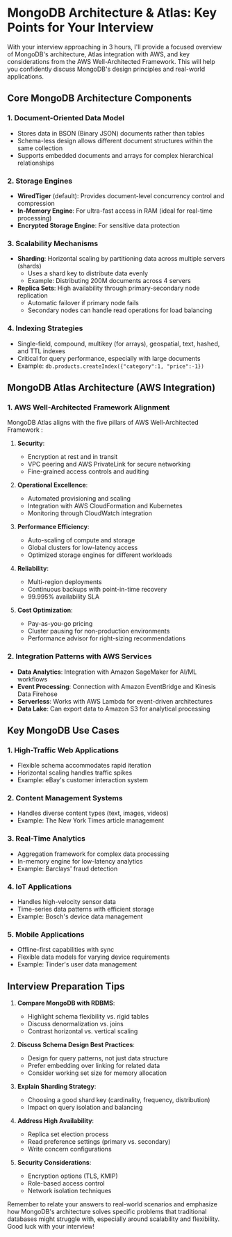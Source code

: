 # MongoDB Architecture & Atlas: Key Points for Your Interview

With your interview approaching in 3 hours, I'll provide a focused overview of MongoDB's architecture, Atlas integration with AWS, and key considerations from the AWS Well-Architected Framework. This will help you confidently discuss MongoDB's design principles and real-world applications.

## Core MongoDB Architecture Components

### 1. Document-Oriented Data Model
- Stores data in BSON (Binary JSON) documents rather than tables 
- Schema-less design allows different document structures within the same collection 
- Supports embedded documents and arrays for complex hierarchical relationships 

### 2. Storage Engines
- **WiredTiger** (default): Provides document-level concurrency control and compression 
- **In-Memory Engine**: For ultra-fast access in RAM (ideal for real-time processing) 
- **Encrypted Storage Engine**: For sensitive data protection 

### 3. Scalability Mechanisms
- **Sharding**: Horizontal scaling by partitioning data across multiple servers (shards) 
  - Uses a shard key to distribute data evenly
  - Example: Distributing 200M documents across 4 servers 
- **Replica Sets**: High availability through primary-secondary node replication 
  - Automatic failover if primary node fails
  - Secondary nodes can handle read operations for load balancing

### 4. Indexing Strategies
- Single-field, compound, multikey (for arrays), geospatial, text, hashed, and TTL indexes 
- Critical for query performance, especially with large documents 
- Example: `db.products.createIndex({"category":1, "price":-1})` 

## MongoDB Atlas Architecture (AWS Integration)

### 1. AWS Well-Architected Framework Alignment
MongoDB Atlas aligns with the five pillars of AWS Well-Architected Framework :

1. **Security**:
   - Encryption at rest and in transit
   - VPC peering and AWS PrivateLink for secure networking 
   - Fine-grained access controls and auditing

2. **Operational Excellence**:
   - Automated provisioning and scaling
   - Integration with AWS CloudFormation and Kubernetes
   - Monitoring through CloudWatch integration

3. **Performance Efficiency**:
   - Auto-scaling of compute and storage
   - Global clusters for low-latency access
   - Optimized storage engines for different workloads

4. **Reliability**:
   - Multi-region deployments
   - Continuous backups with point-in-time recovery
   - 99.995% availability SLA

5. **Cost Optimization**:
   - Pay-as-you-go pricing
   - Cluster pausing for non-production environments
   - Performance advisor for right-sizing recommendations

### 2. Integration Patterns with AWS Services
- **Data Analytics**: Integration with Amazon SageMaker for AI/ML workflows 
- **Event Processing**: Connection with Amazon EventBridge and Kinesis Data Firehose 
- **Serverless**: Works with AWS Lambda for event-driven architectures
- **Data Lake**: Can export data to Amazon S3 for analytical processing 

## Key MongoDB Use Cases

### 1. High-Traffic Web Applications
- Flexible schema accommodates rapid iteration 
- Horizontal scaling handles traffic spikes 
- Example: eBay's customer interaction system 

### 2. Content Management Systems
- Handles diverse content types (text, images, videos) 
- Example: The New York Times article management 

### 3. Real-Time Analytics
- Aggregation framework for complex data processing 
- In-memory engine for low-latency analytics 
- Example: Barclays' fraud detection 

### 4. IoT Applications
- Handles high-velocity sensor data 
- Time-series data patterns with efficient storage 
- Example: Bosch's device data management 

### 5. Mobile Applications
- Offline-first capabilities with sync 
- Flexible data models for varying device requirements
- Example: Tinder's user data management 

## Interview Preparation Tips

1. **Compare MongoDB with RDBMS**:
   - Highlight schema flexibility vs. rigid tables 
   - Discuss denormalization vs. joins 
   - Contrast horizontal vs. vertical scaling 

2. **Discuss Schema Design Best Practices**:
   - Design for query patterns, not just data structure 
   - Prefer embedding over linking for related data 
   - Consider working set size for memory allocation 

3. **Explain Sharding Strategy**:
   - Choosing a good shard key (cardinality, frequency, distribution) 
   - Impact on query isolation and balancing 

4. **Address High Availability**:
   - Replica set election process 
   - Read preference settings (primary vs. secondary) 
   - Write concern configurations 

5. **Security Considerations**:
   - Encryption options (TLS, KMIP) 
   - Role-based access control 
   - Network isolation techniques 

Remember to relate your answers to real-world scenarios and emphasize how MongoDB's architecture solves specific problems that traditional databases might struggle with, especially around scalability and flexibility. Good luck with your interview!